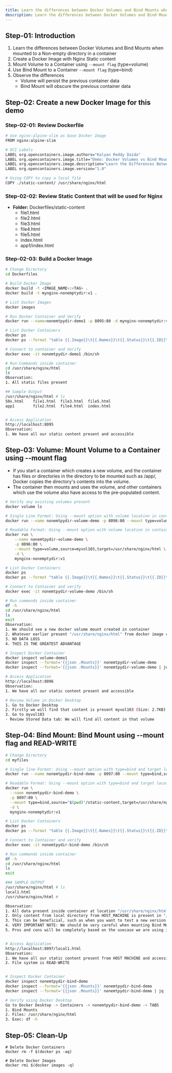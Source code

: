 ```yaml
---
title: Learn the differences between Docker Volumes and Bind Mounts when mounted to a Non-empty directory in a container
description: Learn the differences between Docker Volumes and Bind Mounts when mounted to a Non-empty directory in a container
---
```


## Step-01: Introduction
1. Learn the differences between Docker Volumes and Bind Mounts when mounted to a Non-empty directory in a container
2. Create a Docker Image with Nginx Static content
3. Mount Volume to a Container using `--mount flag` (type=volume)
4. Use Bind Mount to a Container `--mount flag` (type=bind)
5. Observe the differences
    - Volume will persist the previous container data
    - Bind Mount will obscure the previous container data

## Step-02: Create a new Docker Image for this demo
### Step-02-01: Review Dockerfile
```bash
# Use nginx:alpine-slim as base Docker Image
FROM nginx:alpine-slim

# OCI Labels
LABEL org.opencontainers.image.authors="Kalyan Reddy Daida"
LABEL org.opencontainers.image.title="Demo: Docker Volumes vs Bind Mounts"
LABEL org.opencontainers.image.description="Learn the Differences Between Docker Volumes and Bind Mounts When Mounted to a Non-Empty Directory in a Container"
LABEL org.opencontainers.image.version="1.0"

# Using COPY to copy a local file
COPY ./static-content/ /usr/share/nginx/html
```

### Step-02-02: Review Static Content that will be used for Nginx
- **Folder:** Dockerfiles/static-content
    - file1.html
    - file2.html
    - file3.html
    - file4.html
    - file5.html
    - index.html
    - app1/index.html

### Step-02-03: Build a Docker Image
```bash
# Change Directory
cd Dockerfiles

# Build Docker Image
docker build -t <IMAGE_NAME>:<TAG> .
docker build -t mynginx-nonemptydir:v1 .

# List Docker Images
docker images

# Run Docker Container and Verify
docker run --name=nonemtpydir-demo1 -p 8095:80 -d mynginx-nonemptydir:v1

# List Docker Containers
docker ps
docker ps --format "table {{.Image}}\t{{.Names}}\t{{.Status}}\t{{.ID}}\t{{.Ports}}"

# Connect to container and Verify
docker exec -it nonemtpydir-demo1 /bin/sh

# Run Commands inside container
cd /usr/share/nginx/html
ls
Observation:
1. All static files present

## Sample Output
/usr/share/nginx/html # ls
50x.html    file1.html  file3.html  file5.html
app1        file2.html  file4.html  index.html


# Access Application
http://localhost:8095
Observation:
1. We have all our static content present and accessible
```

## Step-03: Volume: Mount Volume to a Container using --mount flag
- If you start a container which creates a new volume, and the container has files or directories in the directory to be mounted such as /app/, Docker copies the directory's contents into the volume. 
- The container then mounts and uses the volume, and other containers which use the volume also have access to the pre-populated content.
```bash
# Verify any existing volumes present
docker volume ls

# Single Line Format: Using --mount option with volume location in container as /usr/share/nginx/html
docker run --name nonemtpydir-volume-demo -p 8096:80 --mount type=volume,source=myvol103,target=/usr/share/nginx/html -d mynginx-nonemptydir:v1

# Readable Format: Using --mount option with volume location in container as /usr/share/nginx/html
docker run \
    --name nonemtpydir-volume-demo \
    -p 8096:80 \
    --mount type=volume,source=myvol103,target=/usr/share/nginx/html \
    -d \
    mynginx-nonemptydir:v1

# List Docker Containers
docker ps
docker ps --format "table {{.Image}}\t{{.Names}}\t{{.Status}}\t{{.ID}}\t{{.Ports}}"

# Connect to Container and verify
docker exec -it nonemtpydir-volume-demo /bin/sh

# Run commands inside container
df -h
cd /usr/share/nginx/html
ls
exit
Observation:
1. We should see a new docker volume mount created in container
2. Whatever earlier present "/usr/share/nginx/html" from docker image copied successfully to Docker Volume mounted in container at path "/usr/share/nginx/html"
3. NO DATA LOSS
4. THIS IS THE GREATEST ADVANTAGE

# Inspect Docker Container
docker inspect volume-demo1
docker inspect --format='{{json .Mounts}}' nonemtpydir-volume-demo
docker inspect --format='{{json .Mounts}}' nonemtpydir-volume-demo | jq

# Access Application
http://localhost:8096
Observation:
1. We have all our static content present and accessible

# Review Volume in Docker Desktop
1. Go to Docker Desktop
2. Firstly we will find that content is present myvol103 (Size: 2.7KB) 
3. Go to myvol103
- Review Stored Data tab: We will find all content in that volume
```

## Step-04: Bind Mount: Bind Mount using --mount flag and READ-WRITE
```bash
# Change Directory
cd myfiles

# Single line Format: Using --mount option with type=bind and target location in container as /usr/share/nginx/html
docker run --name nonemtpydir-bind-demo -p 8097:80 --mount type=bind,source="$(pwd)"/static-content,target=/usr/share/nginx/html -d nginx:alpine-slim  

# Readable Format: Using --mount option with type=bind and target location in container as /usr/share/nginx/html
docker run \
  --name nonemtpydir-bind-demo \
  -p 8097:80 \
  --mount type=bind,source="$(pwd)"/static-content,target=/usr/share/nginx/html \
  -d \
  mynginx-nonemptydir:v1

# List Docker Containers
docker ps
docker ps --format "table {{.Image}}\t{{.Names}}\t{{.Status}}\t{{.ID}}\t{{.Ports}}"

# Connect to Container and verify
docker exec -it nonemtpydir-bind-demo /bin/sh

# Run commands inside container
df -h
cd /usr/share/nginx/html
ls
exit

### SAMPLE OUTPUT
/usr/share/nginx/html # ls
local1.html
/usr/share/nginx/html # 

Observation: 
1. All data present inside container at location "/usr/share/nginx/html" is obscured
2. Only content from local directory from HOST_MACHINE is present in "/usr/share/nginx/html"
3. This can be beneficial, such as when you want to test a new version of your application without building a new image, just by creating new container and updated code bind mount for that container
4. VERY IMPORTANT NOTE: We should be very careful when mounting Bind Mounts to non-emtpy directories in a container, else it would take down our application
5. Pros and cons will be completely based on the usecase we are using in our organization


# Access Application
http://localhost:8097/local1.html
Observation:
1. We have all our static content present from HOST MACHINE and accessible
2. File system is READ-WRITE


# Inspect Docker Container
docker inspect nonemtpydir-bind-demo
docker inspect --format='{{json .Mounts}}' nonemtpydir-bind-demo
docker inspect --format='{{json .Mounts}}' nonemtpydir-bind-demo | jq  

# Verify using Docker Desktop
Go to Docker Desktop -> Containers -> nonemtpydir-bind-demo -> TABS
1. Bind Mounts
2. Files: /usr/share/nginx/html
3. Exec: df -h
```

## Step-05: Clean-Up
```t
# Delete Docker Containers
docker rm -f $(docker ps -aq)

# Delete Docker Images
docker rmi $(docker images -q)
```
